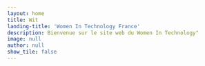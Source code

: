 ```yaml
---
layout: home
title: Wit
landing-title: 'Women In Technology France'
description: Bienvenue sur le site web du Women In Technology"
image: null
author: null
show_tile: false
---
```

